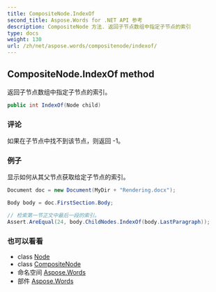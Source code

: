 ```yaml
---
title: CompositeNode.IndexOf
second_title: Aspose.Words for .NET API 参考
description: CompositeNode 方法. 返回子节点数组中指定子节点的索引
type: docs
weight: 130
url: /zh/net/aspose.words/compositenode/indexof/
---
```

## CompositeNode.IndexOf method

返回子节点数组中指定子节点的索引。

```csharp
public int IndexOf(Node child)
```

### 评论

如果在子节点中找不到该节点，则返回 -1。

### 例子

显示如何从其父节点获取给定子节点的索引。

```csharp
Document doc = new Document(MyDir + "Rendering.docx");

Body body = doc.FirstSection.Body;

// 检索第一节正文中最后一段的索引。
Assert.AreEqual(24, body.ChildNodes.IndexOf(body.LastParagraph));
```

### 也可以看看

* class [Node](../../node/)
* class [CompositeNode](../)
* 命名空间 [Aspose.Words](../../compositenode/)
* 部件 [Aspose.Words](../../../)


